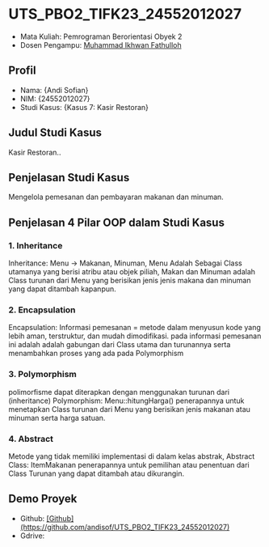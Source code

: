 # UTS_PBO2_TIFK23_24552012027
<ul>
  <li>Mata Kuliah: Pemrograman Berorientasi Obyek 2</li>
  <li>Dosen Pengampu: <a href="https://github.com/Muhammad-Ikhwan-Fathulloh">Muhammad Ikhwan Fathulloh</a></li>
</ul>

## Profil
<ul>
  <li>Nama: {Andi Sofian}</li>
  <li>NIM: {24552012027}</li>
  <li>Studi Kasus: {Kasus 7: Kasir Restoran}</li>
</ul>

## Judul Studi Kasus
<p>Kasir Restoran..</p>

## Penjelasan Studi Kasus
<p>Mengelola pemesanan dan pembayaran makanan dan minuman.</p>

## Penjelasan 4 Pilar OOP dalam Studi Kasus

### 1. Inheritance
<p>Inheritance: Menu -> Makanan, Minuman, Menu Adalah Sebagai Class utamanya yang berisi atribu atau objek piliah, Makan dan Minuman adalah Class turunan dari Menu yang berisikan jenis jenis makana dan minuman yang dapat ditambah kapanpun.</p>

### 2. Encapsulation
<p>Encapsulation: Informasi pemesanan = metode dalam menyusun kode yang lebih aman, terstruktur, dan mudah dimodifikasi. pada informasi pemesanan ini adalah adalah gabungan dari Class utama dan turunannya serta menambahkan proses yang ada pada Polymorphism</p>

### 3. Polymorphism
<p>polimorfisme dapat diterapkan dengan menggunakan turunan dari (inheritance) Polymorphism: Menu::hitungHarga() penerapannya untuk menetapkan Class turunan dari Menu yang berisikan jenis makanan atau minuman serta harga satuan.</p>

### 4. Abstract
<p>Metode yang tidak memiliki implementasi di dalam kelas abstrak, Abstract Class: ItemMakanan penerapannya untuk pemilihan atau penentuan dari Class Turunan yang dapat ditambah atau dikurangin.</p>

## Demo Proyek
<ul>
  <li>Github: <a href="">[Github](https://github.com/andisof/UTS_PBO2_TIFK23_24552012027)</a></li>
  <li>Gdrive: <a href=""></a></li>
</ul>
